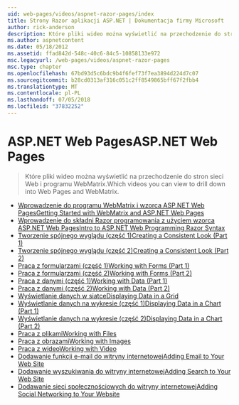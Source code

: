 ```yaml
---
uid: web-pages/videos/aspnet-razor-pages/index
title: Strony Razor aplikacji ASP.NET | Dokumentacja firmy Microsoft
author: rick-anderson
description: Które pliki wideo można wyświetlić na przechodzenie do stron sieci Web i programu WebMatrix.
ms.author: aspnetcontent
ms.date: 05/18/2012
ms.assetid: ffad842d-548c-40c6-84c5-10858133e972
msc.legacyurl: /web-pages/videos/aspnet-razor-pages
msc.type: chapter
ms.openlocfilehash: 67bd93d5c6bdc9b4f6fef73f7ea3894d224d7c07
ms.sourcegitcommit: b28cd0313af316c051c2ff8549865bff67f2fbb4
ms.translationtype: MT
ms.contentlocale: pl-PL
ms.lasthandoff: 07/05/2018
ms.locfileid: "37832252"
---
```

<a name="aspnet-web-pages"></a><span data-ttu-id="80e8d-103">ASP.NET Web Pages</span><span class="sxs-lookup"><span data-stu-id="80e8d-103">ASP.NET Web Pages</span></span>
=================
> <span data-ttu-id="80e8d-104">Które pliki wideo można wyświetlić na przechodzenie do stron sieci Web i programu WebMatrix.</span><span class="sxs-lookup"><span data-stu-id="80e8d-104">Which videos you can view to drill down into Web Pages and WebMatrix.</span></span>


- [<span data-ttu-id="80e8d-105">Wprowadzenie do programu WebMatrix i wzorca ASP.NET Web Pages</span><span class="sxs-lookup"><span data-stu-id="80e8d-105">Getting Started with WebMatrix and ASP.NET Web Pages</span></span>](getting-started-with-webmatrix-and-aspnet-web-pages.md)
- [<span data-ttu-id="80e8d-106">Wprowadzenie do składni Razor programowania z użyciem wzorca ASP.NET Web Pages</span><span class="sxs-lookup"><span data-stu-id="80e8d-106">Intro to ASP.NET Web Programming Razor Syntax</span></span>](introduction-to-aspnet-web-programming-using-the-razor-syntax.md)
- [<span data-ttu-id="80e8d-107">Tworzenie spójnego wyglądu (część 1)</span><span class="sxs-lookup"><span data-stu-id="80e8d-107">Creating a Consistent Look (Part 1)</span></span>](creating-a-consistent-look-part-1.md)
- [<span data-ttu-id="80e8d-108">Tworzenie spójnego wyglądu (część 2)</span><span class="sxs-lookup"><span data-stu-id="80e8d-108">Creating a Consistent Look (Part 2)</span></span>](creating-a-consistent-look-part-2.md)
- [<span data-ttu-id="80e8d-109">Praca z formularzami (część 1)</span><span class="sxs-lookup"><span data-stu-id="80e8d-109">Working with Forms (Part 1)</span></span>](working-with-forms-part-1.md)
- [<span data-ttu-id="80e8d-110">Praca z formularzami (część 2)</span><span class="sxs-lookup"><span data-stu-id="80e8d-110">Working with Forms (Part 2)</span></span>](working-with-forms-part-2.md)
- [<span data-ttu-id="80e8d-111">Praca z danymi (część 1)</span><span class="sxs-lookup"><span data-stu-id="80e8d-111">Working with Data (Part 1)</span></span>](working-with-data-part-1.md)
- [<span data-ttu-id="80e8d-112">Praca z danymi (część 2)</span><span class="sxs-lookup"><span data-stu-id="80e8d-112">Working with Data (Part 2)</span></span>](working-with-data-part-2.md)
- [<span data-ttu-id="80e8d-113">Wyświetlanie danych w siatce</span><span class="sxs-lookup"><span data-stu-id="80e8d-113">Displaying Data in a Grid</span></span>](displaying-data-in-a-grid.md)
- [<span data-ttu-id="80e8d-114">Wyświetlanie danych na wykresie (część 1)</span><span class="sxs-lookup"><span data-stu-id="80e8d-114">Displaying Data in a Chart (Part 1)</span></span>](displaying-data-in-a-chart-part-1.md)
- [<span data-ttu-id="80e8d-115">Wyświetlanie danych na wykresie (część 2)</span><span class="sxs-lookup"><span data-stu-id="80e8d-115">Displaying Data in a Chart (Part 2)</span></span>](displaying-data-in-a-chart-part-2.md)
- [<span data-ttu-id="80e8d-116">Praca z plikami</span><span class="sxs-lookup"><span data-stu-id="80e8d-116">Working with Files</span></span>](working-with-files.md)
- [<span data-ttu-id="80e8d-117">Praca z obrazami</span><span class="sxs-lookup"><span data-stu-id="80e8d-117">Working with Images</span></span>](working-with-images.md)
- [<span data-ttu-id="80e8d-118">Praca z wideo</span><span class="sxs-lookup"><span data-stu-id="80e8d-118">Working with Video</span></span>](working-with-video.md)
- [<span data-ttu-id="80e8d-119">Dodawanie funkcji e-mail do witryny internetowej</span><span class="sxs-lookup"><span data-stu-id="80e8d-119">Adding Email to Your Web Site</span></span>](adding-email-to-your-web-site.md)
- [<span data-ttu-id="80e8d-120">Dodawanie wyszukiwania do witryny internetowej</span><span class="sxs-lookup"><span data-stu-id="80e8d-120">Adding Search to Your Web Site</span></span>](adding-search-to-your-web-site.md)
- [<span data-ttu-id="80e8d-121">Dodawanie sieci społecznościowych do witryny internetowej</span><span class="sxs-lookup"><span data-stu-id="80e8d-121">Adding Social Networking to Your Website</span></span>](adding-social-networking-to-your-website.md)
